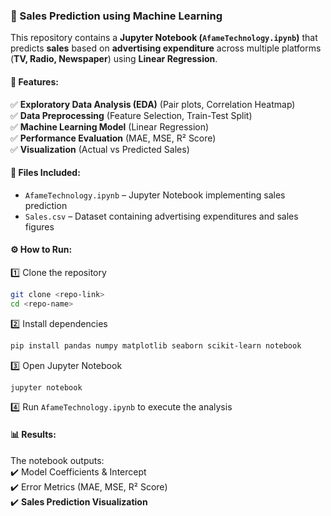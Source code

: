 ### 📌 Sales Prediction using Machine Learning  

This repository contains a **Jupyter Notebook (`AfameTechnology.ipynb`)** that predicts **sales** based on **advertising expenditure** across multiple platforms (**TV, Radio, Newspaper**) using **Linear Regression**.  

#### 🚀 Features:  
✅ **Exploratory Data Analysis (EDA)** (Pair plots, Correlation Heatmap)  
✅ **Data Preprocessing** (Feature Selection, Train-Test Split)  
✅ **Machine Learning Model** (Linear Regression)  
✅ **Performance Evaluation** (MAE, MSE, R² Score)  
✅ **Visualization** (Actual vs Predicted Sales)  

#### 📂 Files Included:  
- `AfameTechnology.ipynb` – Jupyter Notebook implementing sales prediction  
- `Sales.csv` – Dataset containing advertising expenditures and sales figures  

#### ⚙️ How to Run:  
1️⃣ Clone the repository  
```bash
git clone <repo-link>
cd <repo-name>
```  
2️⃣ Install dependencies  
```bash
pip install pandas numpy matplotlib seaborn scikit-learn notebook
```  
3️⃣ Open Jupyter Notebook  
```bash
jupyter notebook
```  
4️⃣ Run `AfameTechnology.ipynb` to execute the analysis  

#### 📊 Results:  
The notebook outputs:  
✔️ Model Coefficients & Intercept  
✔️ Error Metrics (MAE, MSE, R² Score)  
✔️ **Sales Prediction Visualization**  


